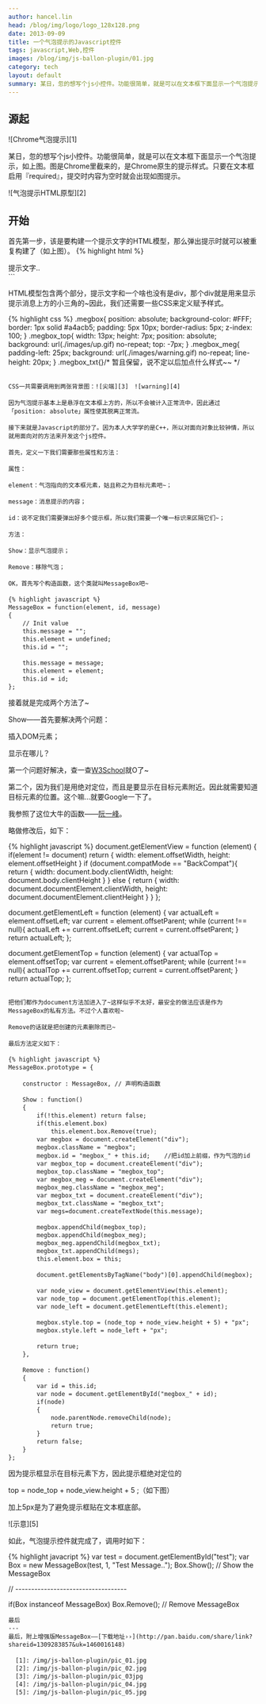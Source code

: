 ```yaml
---
author: hancel.lin
head: /blog/img/logo/logo_128x128.png
date: 2013-09-09
title: 一个气泡提示的Javascript控件
tags: javascript,Web,控件
images: /blog/img/js-ballon-plugin/01.jpg
category: tech
layout: default
summary: 某日，忽的想写个js小控件。功能很简单，就是可以在文本框下面显示一个气泡提示，如上图。图是Chrome里截来的，是Chrome原生的提示样式。只要在文本框启用『required』，提交时内容为空时就会出现如图提示...
---
```

源起
---
![Chrome气泡提示][1]

某日，忽的想写个js小控件。功能很简单，就是可以在文本框下面显示一个气泡提示，如上图。图是Chrome里截来的，是Chrome原生的提示样式。只要在文本框启用『required』，提交时内容为空时就会出现如图提示。

![气泡提示HTML原型][2]

开始
---

首先第一步，该是要构建一个提示文字的HTML模型，那么弹出提示时就可以被重复构建了（如上图）。
{% highlight html %}
<div class="megbox">
    <div class="megbox_top"></div>
    <div class="megbox_meg">
        <div class="megbox_txt">提示文字..</div>
    </div>
</div>
```

HTML模型包含两个部分，提示文字和一个啥也没有是div，那个div就是用来显示提示消息上方的小三角的~因此，我们还需要一些CSS来定义赋予样式。

{% highlight css %}
.megbox{
    position: absolute;
    background-color: #FFF;
    border: 1px solid #a4acb5;
    padding: 5px 10px;
    border-radius: 5px;
    z-index: 100;
}
.megbox_top{
    width: 13px;
    height: 7px;
    position: absolute;
    background: url(./images/up.gif) no-repeat;
    top: -7px;
}
.megbox_meg{
    padding-left: 25px;
    background: url(./images/warning.gif) no-repeat;
    line-height: 20px;
}
.megbox_txt{}/* 暂且保留，说不定以后加点什么样式~~ */
```

CSS一共需要调用到两张背景图：![尖端][3]　![warning][4]

因为气泡提示基本上是悬浮在文本框上方的，所以不会被计入正常流中，因此通过「position: absolute」属性使其脱离正常流。

接下来就是Javascript的部分了。因为本人大学学的是C++，所以对面向对象比较钟情，所以就用面向对的方法来开发这个js控件。

首先，定义一下我们需要那些属性和方法：

属性：

element：气泡指向的文本框元素，姑且称之为目标元素吧~；

message：消息提示的内容；

id：说不定我们需要弹出好多个提示框，所以我们需要一个唯一标识来区隔它们~；

方法：

Show：显示气泡提示；

Remove：移除气泡；

OK，首先写个构造函数，这个类就叫MessageBox吧~

{% highlight javascript %}
MessageBox = function(element, id, message)
{
    // Init value
    this.message = "";
    this.element = undefined;   
    this.id = "";

    this.message = message;
    this.element = element;
    this.id = id;
};
```
接着就是完成两个方法了~

Show——首先要解决两个问题：

插入DOM元素；

显示在哪儿？

第一个问题好解决，查一查[W3School](http://www.w3school.com.cn/xmldom/dom_nodes_create.asp)就O了~

第二个，因为我们是用绝对定位，而且是要显示在目标元素附近。因此就需要知道目标元素的位置。这个嘛…就要Google一下了。

我参照了这位大牛的函数——[阮一峰](http://www.ruanyifeng.com/blog/2009/09/find_element_s_position_using_javascript.html)。

略做修改后，如下：

{% highlight javascript %}
document.getElementView = function (element)
{
    if(element != document)
        return {
            width: element.offsetWidth,
            height: element.offsetHeight
        }
    if (document.compatMode == "BackCompat"){
        return {
            width: document.body.clientWidth,
            height: document.body.clientHeight
        }
    } else {
        return {
            width: document.documentElement.clientWidth,
            height: document.documentElement.clientHeight
        }
    }
};

document.getElementLeft = function (element)
{
    var actualLeft = element.offsetLeft;
    var current = element.offsetParent;
    while (current !== null){
        actualLeft += current.offsetLeft;
        current = current.offsetParent;
    }
    return actualLeft;
};

document.getElementTop = function (element)
{
    var actualTop = element.offsetTop;
    var current = element.offsetParent;
    while (current !== null){
        actualTop += current.offsetTop;
        current = current.offsetParent;
    }
    return actualTop;
};
```

把他们都作为document方法加进入了~这样似乎不太好，最安全的做法应该是作为MessageBox的私有方法。不过个人喜欢啦~

Remove的话就是把创建的元素删除而已~

最后方法定义如下：

{% highlight javascript %}
MessageBox.prototype = {

    constructor : MessageBox, // 声明构造函数

    Show : function()
    {
        if(!this.element) return false;
        if(this.element.box)
            this.element.box.Remove(true);
        var megbox = document.createElement("div");
        megbox.className = "megbox";
        megbox.id = "megbox_" + this.id;    //把id加上前缀，作为气泡的id
        var megbox_top = document.createElement("div");
        megbox_top.className = "megbox_top";
        var megbox_meg = document.createElement("div");
        megbox_meg.className = "megbox_meg";
        var megbox_txt = document.createElement("div");
        megbox_txt.className = "megbox_txt";
        var megs=document.createTextNode(this.message);

        megbox.appendChild(megbox_top);
        megbox.appendChild(megbox_meg);
        megbox_meg.appendChild(megbox_txt);
        megbox_txt.appendChild(megs);
        this.element.box = this;

        document.getElementsByTagName("body")[0].appendChild(megbox);

        var node_view = document.getElementView(this.element);
        var node_top = document.getElementTop(this.element);
        var node_left = document.getElementLeft(this.element);

        megbox.style.top = (node_top + node_view.height + 5) + "px";
        megbox.style.left = node_left + "px";

        return true;
    },

    Remove : function()
    {
        var id = this.id;
        var node = document.getElementById("megbox_" + id);
        if(node)
        {
            node.parentNode.removeChild(node);
            return true;
        }
        return false;
    }   
};
```

因为提示框显示在目标元素下方，因此提示框绝对定位的

top = node_top + node_view.height + 5 ;（如下图）

加上5px是为了避免提示框贴在文本框底部。

![示意][5]

如此，气泡提示控件就完成了，调用时如下：

{% highlight javacript %}
var test = document.getElementById("test");
var Box = new MessageBox(test, 1, "Test Message..");
Box.Show(); // Show the MessageBox

// -----------------------------------

if(Box instanceof MessageBox) Box.Remove(); // Remove MessageBox
```
最后
---
最后，附上增强版MessageBox——[下载地址››](http://pan.baidu.com/share/link?shareid=1309283857&uk=1460016148)

  [1]: /img/js-ballon-plugin/pic_01.jpg
  [2]: /img/js-ballon-plugin/pic_02.jpg
  [3]: /img/js-ballon-plugin/pic_03jpg
  [4]: /img/js-ballon-plugin/pic_04.jpg
  [5]: /img/js-ballon-plugin/pic_05.jpg

